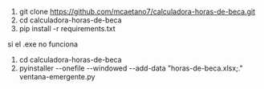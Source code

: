 
1. git clone https://github.com/mcaetano7/calculadora-horas-de-beca.git
2. cd calculadora-horas-de-beca
3. pip install -r requirements.txt

si el .exe no funciona
1. cd calculadora-horas-de-beca
2. pyinstaller --onefile --windowed --add-data "horas-de-beca.xlsx;." ventana-emergente.py
